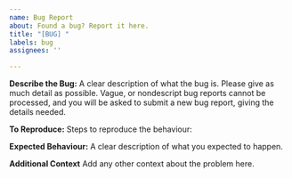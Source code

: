 ```yaml
---
name: Bug Report
about: Found a bug? Report it here.
title: "[BUG] "
labels: bug
assignees: ''

---
```


**Describe the Bug:**
A clear description of what the bug is. Please give as much detail as possible.
Vague, or nondescript bug reports cannot be processed, and you will be asked to submit a new bug report, giving the details needed. 

**To Reproduce:**
Steps to reproduce the behaviour:

**Expected Behaviour:**
A clear description of what you expected to happen.

**Additional Context**
Add any other context about the problem here.

